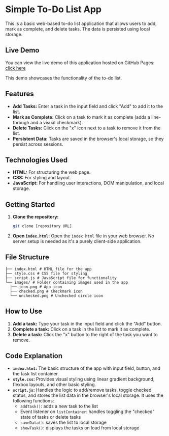# Simple To-Do List App

This is a basic web-based to-do list application that allows users to add, mark as complete, and delete tasks. The data is persisted using local storage.

## Live Demo

You can view the live demo of this application hosted on GitHub Pages: [click here](https://shubhambhagat3226.github.io/To-Do-List/)

This demo showcases the functionality of the to-do list.

## Features

*   **Add Tasks:** Enter a task in the input field and click "Add" to add it to the list.
*   **Mark as Complete:** Click on a task to mark it as complete (adds a line-through and a visual checkmark).
*   **Delete Tasks:** Click on the "x" icon next to a task to remove it from the list.
*   **Persistent Data:**  Tasks are saved in the browser's local storage, so they persist across sessions.

## Technologies Used

*   **HTML:** For structuring the web page.
*   **CSS:** For styling and layout.
*   **JavaScript:** For handling user interactions, DOM manipulation, and local storage.

## Getting Started

1.  **Clone the repository:**
    ```bash
    git clone [repository URL]
    ```
2.  **Open `index.html`:** Open the `index.html` file in your web browser. No server setup is needed as it's a purely client-side application.

## File Structure
```
├── index.html # HTML file for the app 
├── style.css # CSS file for styling
├── script.js # JavaScript file for functionality
└── images/ # Folder containing images used in the app
  ├── icon.png # App icon
  ├── checked.png # Checkmark icon
  └── unchecked.png # Unchecked circle icon
```

## How to Use

1.  **Add a task:** Type your task in the input field and click the "Add" button.
2.  **Complete a task:** Click on a task in the list to mark it as complete.
3.  **Delete a task:** Click the "x" button to the right of the task you want to remove.

## Code Explanation

*   **`index.html`:** The basic structure of the app with input field, button, and the task list container.
*   **`style.css`:** Provides visual styling using linear gradient background, flexbox layouts, and other basic styling.
*   **`script.js`:** Handles the logic to add/remove tasks, toggle checked status, and stores the list data in the browser's local storage. It uses the following functions:
    *   `addTask()`: adds a new task to the list
    *   Event listener on `listContainer`: handles toggling the "checked" state of tasks or delete tasks
    *  `saveData()`: saves the list to local storage
    *  `showTask()`: displays the tasks on load from local storage
